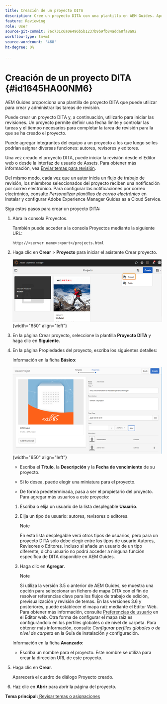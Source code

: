 ```yaml
---
title: Creación de un proyecto DITA
description: Cree un proyecto DITA con una plantilla en AEM Guides. Aprenda a utilizar un proyecto DITA para iniciar las revisiones.
feature: Reviewing
role: User
source-git-commit: 76c731c6a0e496b5b1237b9b9fb84adda8fa8a92
workflow-type: tm+mt
source-wordcount: '468'
ht-degree: 0%

---
```


# Creación de un proyecto DITA {#id1645HA00NM6}

AEM Guides proporciona una plantilla de proyecto DITA que puede utilizar para crear y administrar las tareas de revisión.

Puede crear un proyecto DITA y, a continuación, utilizarlo para iniciar las revisiones. Un proyecto permite definir una fecha límite y controlar las tareas y el tiempo necesarios para completar la tarea de revisión para la que se ha creado el proyecto.

Puede agregar integrantes del equipo a un proyecto a los que luego se les podrían asignar diversas funciones: autores, revisores y editores.

Una vez creado el proyecto DITA, puede iniciar la revisión desde el Editor web o desde la interfaz de usuario de Assets. Para obtener más información, vea [Enviar temas para revisión](review-send-topics-for-review.md#).

Del mismo modo, cada vez que un autor inicia un flujo de trabajo de revisión, los miembros seleccionados del proyecto reciben una notificación por correo electrónico. Para configurar las notificaciones por correo electrónico, consulte *Personalizar plantillas de correo electrónico* en Instalar y configurar Adobe Experience Manager Guides as a Cloud Service.

Siga estos pasos para crear un proyecto DITA:

1. Abra la consola Proyectos.

   También puede acceder a la consola Proyectos mediante la siguiente URL:

   ```http
   http://<server name>:<port>/projects.html
   ```

1. Haga clic en **Crear** \> **Proyecto** para iniciar el asistente Crear proyecto.

   ![](images/project-console-63.png){width="650" align="left"}

1. En la página Crear proyecto, seleccione la plantilla **Proyecto DITA** y haga clic en **Siguiente**.

1. En la página Propiedades del proyecto, escriba los siguientes detalles:

   Información en la ficha **Básico**:

   ![](images/create-project.png){width="650" align="left"}

   - Escriba el **Título**, la **Descripción** y la **Fecha de vencimiento** de su proyecto.

   - Si lo desea, puede elegir una miniatura para el proyecto.

   - De forma predeterminada, pasa a ser el propietario del proyecto. Para agregar más usuarios a este proyecto:

   1. Escriba o elija un usuario de la lista desplegable **Usuario**.

   1. Elija un tipo de usuario: autores, revisores o editores.

      >[!NOTE]
      >
      >En esta lista desplegable verá otros tipos de usuarios, pero para un proyecto DITA sólo debe elegir entre los tipos de usuario Autores, Revisores o Editores. Incluso si añade un usuario de un tipo diferente, dicho usuario no podrá acceder a ninguna función específica de DITA disponible en AEM Guides.

   1. Haga clic en **Agregar**.

      >[!NOTE]
      >
      >Si utiliza la versión 3.5 o anterior de AEM Guides, se muestra una opción para seleccionar un fichero de mapa DITA con el fin de resolver referencias clave para los flujos de trabajo de edición, previsualización y revisión de temas. En las versiones 3.6 y posteriores, puede establecer el mapa raíz mediante el Editor Web. Para obtener más información, consulte [Preferencias de usuario](web-editor-features.md#id2087G0P40SB) en el Editor web. Otra forma de configurar el mapa raíz es configurándolo en los perfiles globales o de nivel de carpeta. Para obtener más información, consulte *Configurar perfiles globales o de nivel de carpeta* en la Guía de instalación y configuración.

   Información en la ficha **Avanzado**:

   - Escriba un nombre para el proyecto. Este nombre se utiliza para crear la dirección URL de este proyecto.

1. Haga clic en **Crear**.

   Aparecerá el cuadro de diálogo Proyecto creado.

1. Haz clic en **Abrir** para abrir la página del proyecto.


**Tema principal:**[ Revisar temas o asignaciones](review.md)
